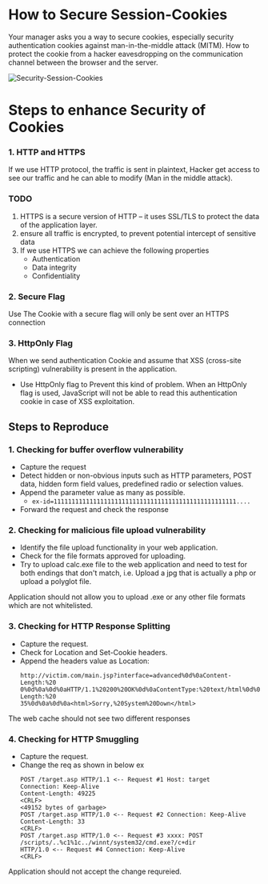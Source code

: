 # How to Secure Session-Cookies
Your manager asks you a way to secure cookies, especially security authentication cookies against man-in-the-middle attack (MITM). How to protect the cookie from a hacker eavesdropping on the communication channel between the browser and the server.

![Security-Session-Cookies](https://raw.githubusercontent.com/miztiik/aws-real-time-use-cases/master/300-Security-Session-Cookies/Images/Security-Cookies.jpeg) 

# Steps to enhance Security of Cookies

### 1. HTTP and HTTPS
If we use HTTP protocol, the traffic is sent in plaintext, Hacker get access to see our traffic and he can able to modify (Man in the middle attack).
### TODO
1. HTTPS is a secure version of HTTP – it uses SSL/TLS to protect the data of the application layer. 
1. ensure all traffic is encrypted, to prevent potential intercept of sensitive data
1. If we use HTTPS we can achieve the following properties
   - Authentication
   - Data integrity 
   - Confidentiality

### 2. Secure Flag

   Use The Cookie with a secure flag will only be sent over an HTTPS connection

### 3. HttpOnly Flag

  When we send authentication Cookie and assume that XSS (cross-site scripting) vulnerability is present in the application.
  - Use HttpOnly flag to Prevent this kind of problem. When an HttpOnly flag is used, JavaScript will not be able to read this authentication cookie in case of XSS exploitation.
## Steps to Reproduce
### 1. Checking for buffer overflow vulnerability
  - Capture the request
  - Detect hidden or non-obvious inputs such as HTTP parameters, POST data, hidden form field values, predefined radio or selection values.
  - Append the parameter value as many as possible.
     - `ex-id=111111111111111111111111111111111111111111111111111....`
  - Forward the request and check the response

### 2. Checking for malicious file upload vulnerability

  - Identify the file upload functionality in your web application.
  - Check for the file formats approved for uploading.
  - Try to upload calc.exe file to the web application and need to test for both endings that don't match, i.e. Upload a jpg that is actually a php or upload a polyglot file.
         
Application should not allow you to upload .exe or any other file formats which are not whitelisted.

### 3. Checking for HTTP Response Splitting
  - Capture the request.
  - Check for Location and Set-Cookie headers.
  - Append the headers value as
      Location: 
      ```
      http://victim.com/main.jsp?interface=advanced%0d%0aContent-Length:%20
      0%0d%0a%0d%0aHTTP/1.1%20200%20OK%0d%0aContentType:%20text/html%0d%0aContent-Length:%20
      35%0d%0a%0d%0a<html>Sorry,%20System%20Down</html>
      ```
The web cache should not see two different responses
### 4. Checking for HTTP Smuggling
  - Capture the request.
  - Change the req as shown in below ex
      ```
      POST /target.asp HTTP/1.1 <-- Request #1 Host: target
      Connection: Keep-Alive
      Content-Length: 49225
      <CRLF>
      <49152 bytes of garbage>
      POST /target.asp HTTP/1.0 <-- Request #2 Connection: Keep-Alive
      Content-Length: 33
      <CRLF>
      POST /target.asp HTTP/1.0 <-- Request #3 xxxx: POST /scripts/..%c1%1c../winnt/system32/cmd.exe?/c+dir
      HTTP/1.0 <-- Request #4 Connection: Keep-Alive
      <CRLF>
      ```

Application should not accept the change requreied.







 
















 




   

